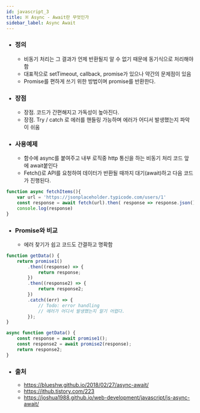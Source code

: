```yaml
---
id: javascript_3
title: ※ Async - Await란 무엇인가
sidebar_label: Async Await
---
```


-   ### 정의

    -   비동기 처리는 그 결과가 언제 반환될지 알 수 없기 때문에 동기식으로 처리해야함
    -   대표적으로 setTimeout, callback, promise가 있으나 약간의 문제점이 있음
    -   Promise를 편하게 쓰기 위한 방법이며 promise를 반환한다.

-   ### 장점

    -   장점. 코드가 간편해지고 가독성이 높아진다.
    -   장점. Try / catch 로 에러를 핸들링 가능하며 에러가 어디서 발생했는지 파악이 쉬움

-   ### 사용예제
    -   함수에 async를 붙여주고 내부 로직중 http 통신을 하는 비동기 처리 코드 앞에 await붙인다
    -   Fetch()로 API를 요청하여 데이터가 반환될 때까지 대기(await)하고 다음 코드가 진행된다.

```javascript
function async fetchItems(){
    var url = 'https://jsonplaceholder.typicode.com/users/1'
    const response = await fetch(url).then( response => response.json() );
    console.log(response)
}
```

-   ### Promise와 비교
    -   에러 찾기가 쉽고 코드도 간결하고 명확함

```javascript
function getData() {
    return promise1()
        .then((response) => {
            return response;
        })
        .then((response2) => {
            return response2;
        })
        .catch((err) => {
            // Todo: error handling
            // 에러가 어디서 발생했는지 알기 어렵다.
        });
}
```

```javascript
async function getData() {
    const response = await promise1();
    const response2 = await promise2(response);
    return response2;
}
```

-   ### 출처
    -   https://blueshw.github.io/2018/02/27/async-await/
    -   https://ithub.tistory.com/223
    -   https://joshua1988.github.io/web-development/javascript/js-async-await/
